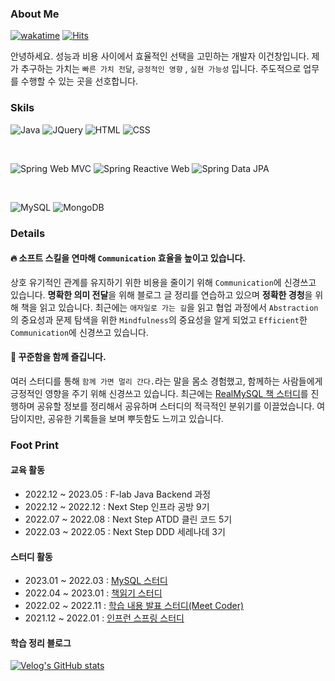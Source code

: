 
### About Me

[![wakatime](https://wakatime.com/badge/user/90b119ca-80b9-4368-a9d2-3404cc5dd55b.svg)](https://wakatime.com/@90b119ca-80b9-4368-a9d2-3404cc5dd55b)
[![Hits](https://hits.seeyoufarm.com/api/count/incr/badge.svg?url=https%3A%2F%2Fgithub.com%2FImaspear&count_bg=%239A9B9A&title_bg=%23555555&icon=&icon_color=%23E7E7E7&title=hits&edge_flat=false)](https://hits.seeyoufarm.com)

안녕하세요. 성능과 비용 사이에서 효율적인 선택을 고민하는 개발자 이건창입니다. 제가 추구하는 가치는 `빠른 가치 전달`, `긍정적인 영향` , `실현 가능성` 입니다. 주도적으로 업무를 수행할 수 있는 곳을 선호합니다.

### Skils

![Java](https://img.shields.io/badge/Java-ED8B00?style=for-the-badge&logo=openjdk&logoColor=white)
![JQuery](https://img.shields.io/badge/jQuery-0769AD?style=for-the-badge&logo=jquery&logoColor=white)
![HTML](https://img.shields.io/badge/HTML-239120?style=for-the-badge&logo=html5&logoColor=white)
![CSS](https://img.shields.io/badge/CSS-239120?&style=for-the-badge&logo=css3&logoColor=white)

<br>

![Spring Web MVC](https://img.shields.io/badge/Spring%20Web%20MVC-6DB33F?style=for-the-badge&logo=spring&logoColor=white)
![Spring Reactive Web](https://img.shields.io/badge/Spring%20Reactive%20Web-6DB33F?style=for-the-badge&logo=spring&logoColor=white)
![Spring Data JPA](https://img.shields.io/badge/Spring%20Data%20JPA-6DB33F?style=for-the-badge&logo=spring&logoColor=white)

<br>

![MySQL](https://img.shields.io/badge/MySQL-00000F?style=for-the-badge&logo=mysql&logoColor=white)
![MongoDB](https://img.shields.io/badge/MongoDB-4EA94B?style=for-the-badge&logo=mongodb&logoColor=white)

### Details

#### 🔥 소프트 스킬을 연마해 `Communication` 효율을 높이고 있습니다.

상호 유기적인 관계를 유지하기 위한 비용을 줄이기 위해 `Communication`에 신경쓰고 있습니다. **명확한 의미 전달**을 위해 블로그 글 정리를 연습하고 있으며 **정확한 경청**을 위해 책을 읽고 있습니다. 최근에는  `애자일로 가는 길`을 읽고 협업 과정에서 `Abstraction`의 중요성과 문제 탐색을 위한 `Mindfulness`의 중요성을 알게 되었고 `Efficient`한 `Communication`에 신경쓰고 있습니다.


#### 🙏 꾸준함을 함께 즐깁니다.


여러 스터디를 통해 `함께 가면 멀리 간다.`라는 말을 몸소 경험했고, 함께하는 사람들에게 긍정적인 영향을 주기 위해 신경쓰고 있습니다.  최근에는 [RealMySQL 책 스터디](https://www.craft.do/s/tLDOBpVJGDv8XM)를 진행하며 공유할 정보를 정리해서 공유하며 스터디의 적극적인 분위기를 이끌었습니다. 여담이지만, 공유한 기록들을 보며 뿌듯함도 느끼고 있습니다.


### Foot Print

#### 교육 활동

- 2022.12 ~ 2023.05 : F-lab Java Backend 과정
- 2022.12 ~ 2022.12 : Next Step 인프라 공방 9기
- 2022.07 ~ 2022.08 : Next Step ATDD 클린 코드 5기
- 2022.03 ~ 2022.05 : Next Step DDD 세레나데 3기

#### 스터디 활동

- 2023.01 ~ 2022.03 : [MySQL 스터디](https://www.craft.do/s/tLDOBpVJGDv8XM)
- 2022.04 ~ 2023.01 : [책읽기 스터디](https://github.com/Stacked-Book)
- 2022.02 ~ 2022.11 : [학습 내용 발표 스터디(Meet Coder)](https://github.com/Meet-Coder-Study/posting-review/pulls?q=is%3Apr+author%3Athis-is-spear+is%3Aclosed+)
- 2021.12 ~ 2022.01 : [인프런 스프링 스터디](https://www.craft.do/s/dxzyRZGaX0ayiB)

#### 학습 정리 블로그

[![Velog's GitHub stats](https://velog-readme-stats.vercel.app/api/list?name=this-is-spear)](https://velog.io/@this-is-spear) 

